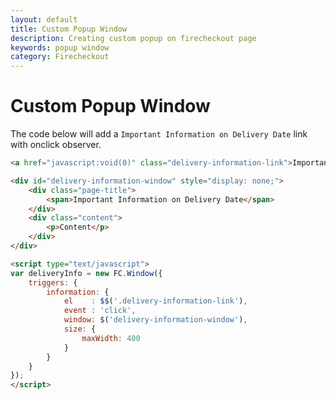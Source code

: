```yaml
---
layout: default
title: Custom Popup Window
description: Creating custom popup on firecheckout page
keywords: popup window
category: Firecheckout
---
```


# Custom Popup Window

The code below will add a `Important Information on Delivery Date` link with
onclick observer.

```html
<a href="javascript:void(0)" class="delivery-information-link">Important Information on Delivery Date</a>

<div id="delivery-information-window" style="display: none;">
    <div class="page-title">
        <span>Important Information on Delivery Date</span>
    </div>
    <div class="content">
        <p>Content</p>
    </div>
</div>

<script type="text/javascript">
var deliveryInfo = new FC.Window({
    triggers: {
        information: {
            el    : $$('.delivery-information-link'),
            event : 'click',
            window: $('delivery-information-window'),
            size: {
                maxWidth: 400
            }
        }
    }
});
</script>
```
